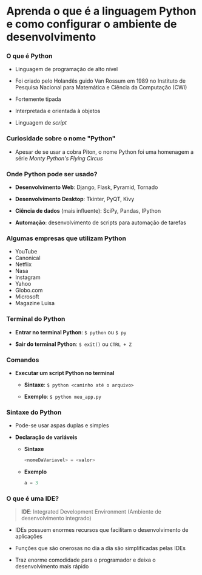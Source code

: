# Aprenda o que é a linguagem Python e como configurar o ambiente de desenvolvimento

### O que é Python

* Linguagem de programação de alto nível

* Foi criado pelo Holandês guido Van Rossum em 1989 no Instituto de Pesquisa Nacional para Matemática e Ciência da Computação (CWI)

* Fortemente tipada

* Interpretada e orientada à objetos

* Linguagem de _script_

### Curiosidade sobre o nome "Python"

* Apesar de se usar a cobra Piton, o nome Python foi uma homenagem a série _Monty Python's Flying Circus_

### Onde Python pode ser usado?

* **Desenvolvimento Web**: Django, Flask, Pyramid, Tornado

* **Desenvolvimento Desktop**: Tkinter, PyQT, Kivy

* **Ciência de dados** (mais influente): SciPy, Pandas, IPython

* **Automação**: desenvolvimento de scripts para automação de tarefas

### Algumas empresas que utilizam Python

* YouTube
* Canonical
* Netflix
* Nasa
* Instagram
* Yahoo
* Globo.com
* Microsoft
* Magazine Luisa

### Terminal do Python

* **Entrar no terminal Python**: `$ python` ou `$ py`

* **Sair do terminal Python**: `$ exit()` ou `CTRL + Z`

### Comandos

* **Executar um script Python no terminal**
  
  * **Sintaxe**: `$ python <caminho até o arquivo>`

  * **Exemplo**: `$ python meu_app.py`

### Sintaxe do Python

* Pode-se usar aspas duplas e simples

* **Declaração de variáveis**

  * **Sintaxe**

    ```python
    <nomeDaVariavel> = <valor>
    ```

  * **Exemplo**

    ```python
    a = 3
    ```

### O que é uma IDE?

> **IDE**: Integrated Development Environment (Ambiente de desenvolvimento integrado)

* IDEs possuem enormes recursos que facilitam o desenvolvimento de aplicações

* Funções que são onerosas no dia a dia são simplificadas pelas IDEs

* Traz enorme comodidade para o programador e deixa o desenvolvimento mais rápido